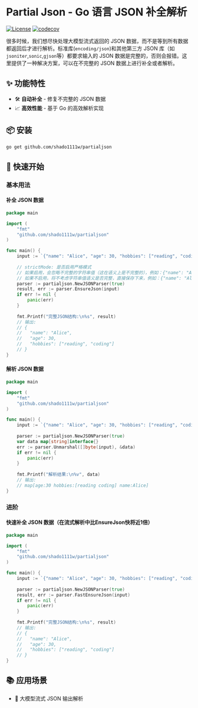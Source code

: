 # Partial Json - Go 语言 JSON 补全解析

[![License](https://img.shields.io/badge/license-MIT-blue.svg)](LICENSE)
[![codecov](https://codecov.io/gh/shado1111w/partialjson/graph/badge.svg?token=5B0NBMQTGS)](https://codecov.io/gh/shado1111w/partialjson)

很多时候，我们想尽快处理大模型流式返回的 JSON 数据，而不是等到所有数据都返回后才进行解析。标准库(`encoding/json`)和其他第三方 JSON 库（如`jsoniter`,`sonic`,`gjson`等）都要求输入的 JSON 数据是完整的，否则会报错。这里提供了一种解决方案，可以在不完整的 JSON 数据上进行补全或者解析。

## ✨ 功能特性

- 🛠 **自动补全** - 修复不完整的 JSON 数据
- 📈 **高效性能** - 基于 Go 的高效解析实现

## 📦 安装

```bash
go get github.com/shado1111w/partialjson
```

## 🚀 快速开始
### 基本用法
#### 补全 JSON 数据
```go
package main

import (
    "fmt"
    "github.com/shado1111w/partialjson"
)

func main() {
    input := `{"name": "Alice", "age": 30, "hobbies": ["reading", "coding"`
    
	// strictMode: 是否启用严格模式
	// 如果启用，会忽略不完整的字符串值（这在语义上是不完整的），例如：{"name": "Alic 的输出结果为{"name": null}
	// 如果不启用，将不考虑字符串值语义是否完整，直接保存下来，例如：{"name": "Alic 的输出结果为{"name": "Alic"}
	parser := partialjson.NewJSONParser(true)
	result, err := parser.EnsureJson(input)
    if err != nil {
        panic(err)
    }
    
    fmt.Printf("完整JSON结构:\n%s", result)
    // 输出:
    // {
    //   "name": "Alice",
    //   "age": 30,
    //   "hobbies": ["reading", "coding"]
    // }
}
```
#### 解析 JSON 数据
```go
package main

import (
    "fmt"
    "github.com/shado1111w/partialjson"
)

func main() {
    input := `{"name": "Alice", "age": 30, "hobbies": ["reading", "coding"`
    
	parser := partialjson.NewJSONParser(true)
	var data map[string]interface{}
	err := parser.Unmarshal([]byte(input), &data)
    if err != nil {
        panic(err)
    }
    
    fmt.Printf("解析结果:\n%v", data)
    // 输出:
    // map[age:30 hobbies:[reading coding] name:Alice]
}
```
### 进阶
#### 快速补全 JSON 数据（在流式解析中比EnsureJson快将近1倍）
```go
package main

import (
    "fmt"
    "github.com/shado1111w/partialjson"
)

func main() {
    input := `{"name": "Alice", "age": 30, "hobbies": ["reading", "coding"`
    
	parser := partialjson.NewJSONParser(true)
	result, err := parser.FastEnsureJson(input)
    if err != nil {
        panic(err)
    }
    
    fmt.Printf("完整JSON结构:\n%s", result)
    // 输出:
    // {
    //   "name": "Alice",
    //   "age": 30,
    //   "hobbies": ["reading", "coding"]
    // }
}
```

## 📚 应用场景
- 💬 大模型流式 JSON 输出解析
